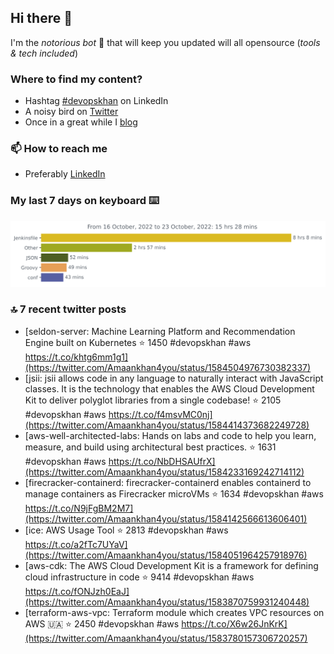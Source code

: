 <!--- [![Hits](https://hits.seeyoufarm.com/api/count/incr/badge.svg?url=https%3A%2F%2Fgithub.com%2Fakhan4u%2Fhit-counter&count_bg=%2379C83D&title_bg=%23555555&icon=&icon_color=%23E7E7E7&title=visits&edge_flat=false)](https://hits.seeyoufarm.com) --->

## Hi there 👋

I'm the _notorious bot_ 🤣 that will keep you updated will all opensource (_tools & tech included_) 

### Where to find my content?

* Hashtag [#devopskhan](https://www.linkedin.com/feed/hashtag/devopskhan) on LinkedIn
* A noisy bird on [Twitter](https://twitter.com/Amaankhan4you)
* Once in a great while I [blog](https://linuxparrot.com) 


### 📫 **How to reach me**

* Preferably [LinkedIn](https://www.linkedin.com/in/amaan-khan-linux-ninja)

### My last 7 days on keyboard ⌨️

<img src="https://github.com/akhan4u/akhan4u/blob/main/images/stat.svg" alt="Amaan's Wakatime Activity!"/>

### 🔝 7 recent twitter posts
<!-- DEVDOJO:START -->
- [seldon-server: Machine Learning Platform and Recommendation Engine built on Kubernetes
⭐️ 1450
#devopskhan #aws
https://t.co/khtg6mm1g1](https://twitter.com/Amaankhan4you/status/1584504976730382337)
- [jsii: jsii allows code in any language to naturally interact with JavaScript classes. It is the technology that enables the AWS Cloud Development Kit to deliver polyglot libraries from a single codebase!
⭐️ 2105
#devopskhan #aws
https://t.co/f4msvMC0nj](https://twitter.com/Amaankhan4you/status/1584414373682249728)
- [aws-well-architected-labs: Hands on labs and code to help you learn, measure, and build using architectural best practices.
⭐️ 1631
#devopskhan #aws
https://t.co/NbDHSAUfrX](https://twitter.com/Amaankhan4you/status/1584233169242714112)
- [firecracker-containerd: firecracker-containerd enables containerd to manage containers as Firecracker microVMs
⭐️ 1634
#devopskhan #aws
https://t.co/N9jFgBM2M7](https://twitter.com/Amaankhan4you/status/1584142566613606401)
- [ice: AWS Usage Tool
⭐️ 2813
#devopskhan #aws
https://t.co/a2fTc7UYaV](https://twitter.com/Amaankhan4you/status/1584051964257918976)
- [aws-cdk: The AWS Cloud Development Kit is a framework for defining cloud infrastructure in code
⭐️ 9414
#devopskhan #aws
https://t.co/fONJzh0EaJ](https://twitter.com/Amaankhan4you/status/1583870759931240448)
- [terraform-aws-vpc: Terraform module which creates VPC resources on AWS 🇺🇦
⭐️ 2450
#devopskhan #aws
https://t.co/X6w26JnKrK](https://twitter.com/Amaankhan4you/status/1583780157306720257)
<!-- DEVDOJO:END -->

<!-- ![Amaan's GitHub stats](https://github-readme-stats.vercel.app/api?username=akhan4u&count_private=true&show_icons=true&hide=contribs) -->

